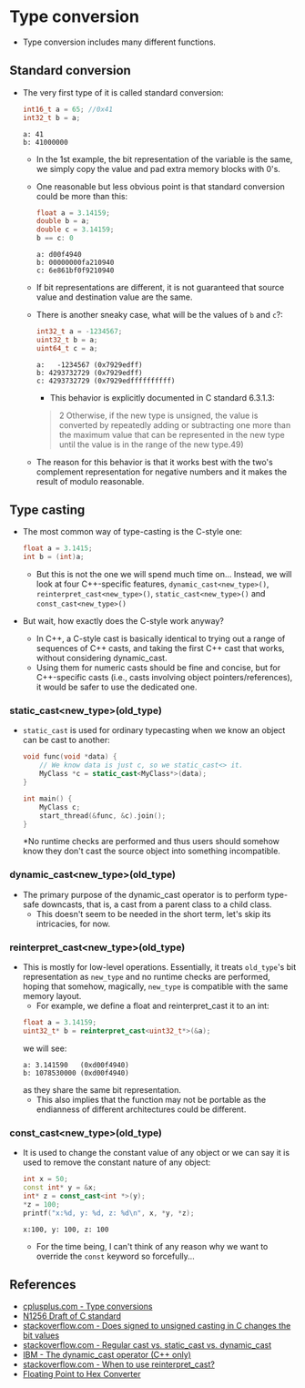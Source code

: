 # Type conversion

* Type conversion includes many different functions.

## Standard conversion

* The very first type of it is called standard conversion:

    ```C
    int16_t a = 65; //0x41
    int32_t b = a;
    ```
    ```
    a: 41
    b: 41000000
    ```
    * In the 1st example, the bit representation of the variable is the same,
    we simply copy the value and pad extra memory blocks with 0's.
    * One reasonable but less obvious point is that standard conversion could
    be more than this:

        ```C
        float a = 3.14159;
        double b = a;
        double c = 3.14159;
        b == c: 0
        ```
        ```
        a: d00f4940
        b: 00000000fa210940
        c: 6e861bf0f9210940
        ```
    * If bit representations are different, it is not guaranteed that source
    value and destination value are the same.

    * There is another sneaky case, what will be the values of `b` and `c`?:
        ```C
        int32_t a = -1234567;
        uint32_t b = a;
        uint64_t c = a;
        ```
        ```
        a:   -1234567 (0x7929edff)
        b: 4293732729 (0x7929edff)
        c: 4293732729 (0x7929edffffffffff)
        ```
        * This behavior is explicitly documented in C standard 6.3.1.3:
        > 2 Otherwise, if the new type is unsigned, the value is converted by
        > repeatedly adding or subtracting one more than the maximum value
        > that can be represented in the new type until the value is in the
        > range of the new type.49)
    * The reason for this behavior is that it works best with the two's
    complement representation for negative numbers and it makes the result
    of modulo reasonable.

## Type casting

* The most common way of type-casting is the C-style one:
    ```C
    float a = 3.1415;
    int b = (int)a;
    ```
    * But this is not the one we will spend much time on... Instead, we will
    look at four C++-specific features, `dynamic_cast<new_type>()`,
    `reinterpret_cast<new_type>()`, `static_cast<new_type>()` and
    `const_cast<new_type>()`

* But wait, how exactly does the C-style work anyway?
    * In C++, a C-style cast is basically identical to trying out a range of
    sequences of C++ casts, and taking the first C++ cast that works,
    without considering dynamic_cast.
    * Using them for numeric casts should be fine and concise, but for
    C++-specific casts (i.e., casts involving object pointers/references),
    it would be safer to use the dedicated one.

### static_cast<new_type>(old_type)

* `static_cast` is used for ordinary typecasting when we know an object can be
cast to another:

    ```C++
    void func(void *data) {
        // We know data is just c, so we static_cast<> it.
        MyClass *c = static_cast<MyClass*>(data);
    }

    int main() {
        MyClass c;
        start_thread(&func, &c).join();
    }
    ```
    *No runtime checks are performed and thus users should somehow know
    they don't cast the source object into something incompatible.

### dynamic_cast<new_type>(old_type)

* The primary purpose of the dynamic_cast operator is to perform type-safe
downcasts, that is, a cast from a parent class to a child class.
    * This doesn't seem to be needed in the short term, let's skip its 
    intricacies, for now.

### reinterpret_cast<new_type>(old_type)

* This is mostly for low-level operations. Essentially, it treats
`old_type`'s bit representation as `new_type` and no runtime checks are
performed, hoping that somehow, magically, `new_type` is compatible with the
same memory layout.
    * For example, we define a float and reinterpret_cast it to an int:
    ```C++
    float a = 3.14159;
    uint32_t* b = reinterpret_cast<uint32_t*>(&a);
    ```
    we will see:
    ```
    a: 3.141590   (0xd00f4940)
    b: 1078530000 (0xd00f4940)
    ```
    as they share the same bit representation.
    * This also implies that the function may not be portable as the endianness
    of different architectures could be different.


### const_cast<new_type>(old_type)
*  It is used to change the constant value of any object or we can say it is
used to remove the constant nature of any object:
    ```C++
    int x = 50;
    const int* y = &x;
    int* z = const_cast<int *>(y);
    *z = 100;
    printf("x:%d, y: %d, z: %d\n", x, *y, *z);
    ```
    ```
    x:100, y: 100, z: 100
    ```
    * For the time being, I can't think of any reason why we want to override
    the `const` keyword so forcefully...

## References
* [cplusplus.com - Type conversions](https://cplusplus.com/doc/tutorial/typecasting/)
* [N1256 Draft of C standard](https://www.open-std.org/jtc1/sc22/WG14/www/docs/n1256.pdf)
* [stackoverflow.com - Does signed to unsigned casting in C changes the bit values](https://stackoverflow.com/questions/58415764/does-signed-to-unsigned-casting-in-c-changes-the-bit-values)
* [stackoverflow.com - Regular cast vs. static_cast vs. dynamic_cast](https://stackoverflow.com/questions/28002/regular-cast-vs-static-cast-vs-dynamic-cast)
* [IBM - The dynamic_cast operator (C++ only)](https://www.ibm.com/docs/en/zos/2.4.0?topic=expressions-dynamic-cast-operator-c-only)
* [stackoverflow.com - When to use reinterpret_cast?](https://stackoverflow.com/questions/573294/when-to-use-reinterpret-cast)
* [Floating Point to Hex Converter](https://gregstoll.com/~gregstoll/floattohex/)